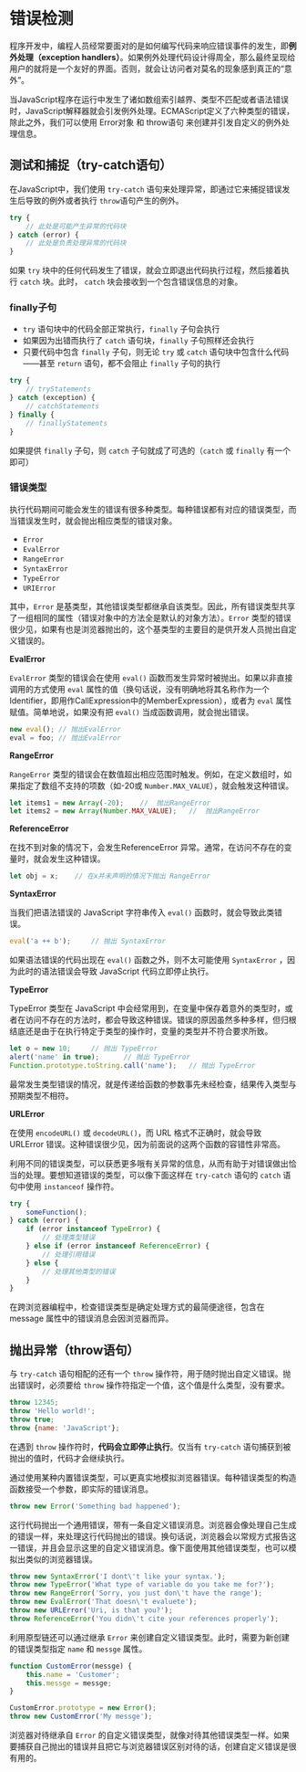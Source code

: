 ﻿# 错误检测

程序开发中，编程人员经常要面对的是如何编写代码来响应错误事件的发生，即**例外处理（exception handlers）**。如果例外处理代码设计得周全，那么最终呈现给用户的就将是一个友好的界面。否则，就会让访问者对莫名的现象感到真正的“意外”。

当JavaScript程序在运行中发生了诸如数组索引越界、类型不匹配或者语法错误时，JavaScript解释器就会引发例外处理。ECMAScript定义了六种类型的错误，除此之外，我们可以使用 Error对象 和 throw语句 来创建并引发自定义的例外处理信息。

## 测试和捕捉（try-catch语句）

在JavaScript中，我们使用 `try-catch` 语句来处理异常，即通过它来捕捉错误发生后导致的例外或者执行 `throw`语句产生的例外。

```javascript
try {
    // 此处是可能产生异常的代码块
} catch (error) {
    // 此处是负责处理异常的代码块
}
```

如果 `try` 块中的任何代码发生了错误，就会立即退出代码执行过程，然后接着执行 `catch` 块。此时， `catch` 块会接收到一个包含错误信息的对象。

 
### finally子句

 - `try` 语句块中的代码全部正常执行，`finally` 子句会执行 
 - 如果因为出错而执行了 `catch` 语句块，`finally` 子句照样还会执行
 - 只要代码中包含 `finally` 子句，则无论 `try` 或 `catch` 语句块中包含什么代码——甚至 `return` 语句，都不会阻止 `finally` 子句的执行
 
```javascript
try {
    // tryStatements
} catch (exception) {
    // catchStatements
} finally {
    // finallyStatements
}
```

如果提供 `finally` 子句，则 `catch` 子句就成了可选的（`catch` 或 `finally` 有一个即可）

### 错误类型

执行代码期间可能会发生的错误有很多种类型。每种错误都有对应的错误类型，而当错误发生时，就会抛出相应类型的错误对象。

 - `Error`
 - `EvalError`
 - `RangeError`
 - `SyntaxError`
 - `TypeError`
 - `URIError`

其中，`Error` 是基类型，其他错误类型都继承自该类型。因此，所有错误类型共享了一组相同的属性（错误对象中的方法全是默认的对象方法）。`Error` 类型的错误很少见，如果有也是浏览器抛出的，这个基类型的主要目的是供开发人员抛出自定义错误的。

**EvalError**

`EvalError` 类型的错误会在使用 `eval()` 函数而发生异常时被抛出。如果以非直接调用的方式使用 `eval` 属性的值（换句话说，没有明确地将其名称作为一个Identifier，即用作CallExpression中的MemberExpression），或者为 `eval` 属性赋值。简单地说，如果没有把 `eval()` 当成函数调用，就会抛出错误。

```javascript
new eval(); // 抛出EvalError
eval = foo; // 抛出EvalError
```

**RangeError**

`RangeError` 类型的错误会在数值超出相应范围时触发。例如，在定义数组时，如果指定了数组不支持的项数（如-20或 `Number.MAX_VALUE`），就会触发这种错误。

```javascript
let items1 = new Array(-20);    //  抛出RangeError
let items2 = new Array(Number.MAX_VALUE);   //  抛出RangeError
```

**ReferenceError**

在找不到对象的情况下，会发生ReferenceError 异常。通常，在访问不存在的变量时，就会发生这种错误。

```javascript
let obj = x;    // 在x并未声明的情况下抛出 RangeError
```

**SyntaxError**

当我们把语法错误的 JavaScript 字符串传入 `eval()` 函数时，就会导致此类错误。

```javascript
eval('a ++ b');     // 抛出 SyntaxError
```

如果语法错误的代码出现在 `eval()` 函数之外，则不太可能使用 `SyntaxError` ，因为此时的语法错误会导致 JavaScript 代码立即停止执行。


**TypeError**

TypeError 类型在 JavaScript 中会经常用到，在变量中保存着意外的类型时，或者在访问不存在的方法时，都会导致这种错误。错误的原因虽然多种多样，但归根结底还是由于在执行特定于类型的操作时，变量的类型并不符合要求所致。

```javascript
let o = new 10;     // 抛出 TypeError
alert('name' in true);      // 抛出 TypeError
Function.prototype.toString.call('name');   // 抛出 TypeError
```

最常发生类型错误的情况，就是传递给函数的参数事先未经检查，结果传入类型与预期类型不相符。

**URLError**

在使用 `encodeURL()` 或 `decodeURL()`，而 URL 格式不正确时，就会导致 URLError 错误。这种错误很少见，因为前面说的这两个函数的容错性非常高。

利用不同的错误类型，可以获悉更多哦有关异常的信息，从而有助于对错误做出恰当的处理。要想知道错误的类型，可以像下面这样在 `try-catch` 语句的 `catch` 语句中使用 `instanceof` 操作符。

```javascript
try {
    someFunction();
} catch (error) {
    if (error instanceof TypeError) {
        // 处理类型错误
    } else if (error instanceof ReferenceError) {
        // 处理引用错误
    } else {
        // 处理其他类型的错误
    }
}
```

在跨浏览器编程中，检查错误类型是确定处理方式的最简便途径，包含在 message 属性中的错误消息会因浏览器而异。


## 抛出异常（throw语句）

与 `try-catch` 语句相配的还有一个 `throw` 操作符，用于随时抛出自定义错误。抛出错误时，必须要给 `throw` 操作符指定一个值，这个值是什么类型，没有要求。

```javascript
throw 12345;
throw 'Hello world!';
throw true;
throw {name: 'JavaScript'};
```

在遇到 `throw` 操作符时，**代码会立即停止执行**。仅当有 `try-catch` 语句捕获到被抛出的值时，代码才会继续执行。

通过使用某种内置错误类型，可以更真实地模拟浏览器错误。每种错误类型的构造函数接受一个参数，即实际的错误消息。

```javascript
throw new Error('Something bad happened');
```

这行代码抛出一个通用错误，带有一条自定义错误消息。浏览器会像处理自己生成的错误一样，来处理这行代码抛出的错误。换句话说，浏览器会以常规方式报告这一错误，并且会显示这里的自定义错误消息。像下面使用其他错误类型，也可以模拟出类似的浏览器错误。

```javascript
throw new SyntaxError('I dont\'t like your syntax.');
throw new TypeError('What type of variable do you take me for?');
throw new RangeError('Sorry, you just don\'t have the range');
throw new EvalError('That doesn\'t evaluete');
throw new URLError('Uri, is that you?');
throw ReferenceError('You didn\'t cite your references properly');
```

利用原型链还可以通过继承 `Error` 来创建自定义错误类型。此时，需要为新创建的错误类型指定 `name` 和 `messge` 属性。

```javascript
function CustomError(messge) {
    this.name = 'Customer';
    this.messge = messge;
}

CustomError.prototype = new Error();
throw new CustomError('My messge');
```

浏览器对待继承自 `Error` 的自定义错误类型，就像对待其他错误类型一样。如果要捕获自己抛出的错误并且把它与浏览器错误区别对待的话，创建自定义错误是很有用的。








